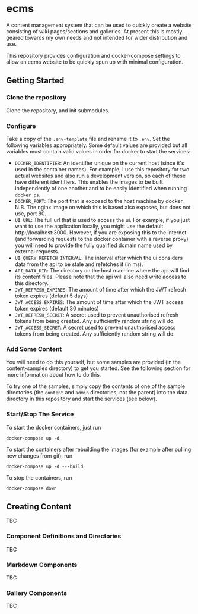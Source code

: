 # ecms

A content management system that can be used to quickly create a website consisting of wiki pages/sections and galleries. At present this is mostly geared towards my own needs and not intended for wider distribution and use.

This repository provides configuration and docker-compose settings to allow an ecms website to be quickly spun up with minimal configuration.

## Getting Started

### Clone the repository

Clone the repository, and init submodules.

### Configure

Take a copy of the `.env-template` file and rename it to `.env`. Set the following variables appropriately. Some default values are provided but all variables must contain valid values in order for docker to start the services:

- `DOCKER_IDENTIFIER`: An identifier unique on the current host (since it's used in the container names). For example, I use this repository for two actual websites and also run a development version, so each of these have different identifiers. This enables the images to be built independently of one another and to be easily identified when running `docker ps`.
- `DOCKER_PORT`: The port that is exposed to the host machine by docker. N.B. The nginx image on which this is based also exposes, but does not use, port 80.
- `UI_URL`: The full url that is used to access the ui. For example, if you just want to use the application locally, you might use the default http://localhost:3000. However, if you are exposing this to the internet (and forwarding requests to the docker container with a reverse proxy) you will need to provide the fully qualified domain name used by external requests.
- `UI_QUERY_REFETCH_INTERVAL`: The interval after which the ui considers data from the api to be stale and refetches it (in ms).
- `API_DATA_DIR`: The directory on the host machine where the api will find its content files. Please note that the api will also need write access to this directory.
- `JWT_REFRESH_EXPIRES`: The amount of time after which the JWT refresh token expires (default 5 days)
- `JWT_ACCESS_EXPIRES`: The amount of time after which the JWT access token expires (default 30 minutes)
- `JWT_REFRESH_SECRET`: A secret used to prevent unauthorised refresh tokens from being created. Any sufficiently random string will do.
- `JWT_ACCESS_SECRET`: A secret used to prevent unauthorised access tokens from being created. Any sufficiently random string will do.

### Add Some Content

You will need to do this yourself, but some samples are provided (in the content-samples directory) to get you started. See the following section for more information about how to do this.

To try one of the samples, simply copy the contents of one of the sample directories (the `content` and `admin` directories, not the parent) into the data directory in this repository and start the services (see below).

### Start/Stop The Service

To start the docker containers, just run

```
docker-compose up -d
```

To start the containers after rebuilding the images (for example after pulling new changes from git), run

```
docker-compose up -d ---build
```

To stop the containers, run

```
docker-compose down
```

## Creating Content

TBC

### Component Definitions and Directories

TBC

### Markdown Components

TBC

### Gallery Components

TBC
